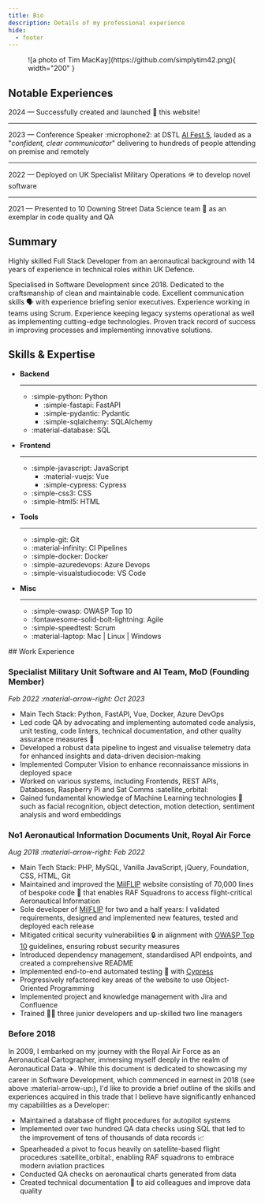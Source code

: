 ```yaml
---
title: Bio
description: Details of my professional experience
hide:
  - footer
---
```


<figure markdown>
  ![a photo of Tim MacKay](https://github.com/simplytim42.png){ width="200" }
</figure>


## Notable Experiences
2024 — Successfully created and launched :rocket: this website!

---

2023 — Conference Speaker :microphone2: at DSTL [AI Fest 5](https://aifest.online-event.co/registration/ai-fest-2), lauded as a "_confident, clear communicator_" delivering to hundreds of people attending on premise and remotely

---

2022 — Deployed on UK Specialist Military Operations :military_helmet: to develop novel software

---

2021 — Presented to 10 Downing Street Data Science team :speech_balloon: as an exemplar in code quality and QA


## Summary
Highly skilled Full Stack Developer from an aeronautical background with 14 years of experience in technical roles within UK Defence.

Specialised in Software Development since 2018. Dedicated to the craftsmanship of clean and maintainable code. Excellent communication skills :speaking_head: with experience briefing senior executives. Experience working in teams using Scrum. Experience keeping legacy systems operational as well as implementing cutting-edge technologies. Proven track record of success in improving processes and implementing innovative solutions.


## Skills & Expertise
<div class="grid cards" markdown>

- __Backend__

    ---

    - :simple-python:  Python
        - :simple-fastapi:  FastAPI
        - :simple-pydantic: Pydantic
        - :simple-sqlalchemy: SQLAlchemy
    - :material-database: SQL

- __Frontend__

    ---
    
    - :simple-javascript: JavaScript
        - :material-vuejs: Vue
        - :simple-cypress: Cypress
    - :simple-css3: CSS
    - :simple-html5: HTML

- __Tools__

    ---

    - :simple-git: Git
    - :material-infinity: CI Pipelines
    - :simple-docker: Docker
    - :simple-azuredevops: Azure Devops
    - :simple-visualstudiocode: VS Code

- __Misc__

    ---

    - :simple-owasp: OWASP Top 10
    - :fontawesome-solid-bolt-lightning: Agile
    - :simple-speedtest: Scrum
    - :material-laptop: Mac | Linux | Windows

</div>


## Work Experience

### Specialist Military Unit Software and AI Team, MoD (Founding Member)
*Feb 2022 :material-arrow-right: Oct 2023*

- Main Tech Stack: Python, FastAPI, Vue, Docker, Azure DevOps
- Led code QA by advocating and implementing automated code analysis, unit testing, code linters, technical documentation, and other quality assurance measures :rocket:
- Developed a robust data pipeline to ingest and visualise telemetry data for enhanced insights and data-driven decision-making
- Implemented Computer Vision to enhance reconnaissance missions in deployed space
- Worked on various systems, including Frontends, REST APIs, Databases, Raspberry Pi and Sat Comms :satellite_orbital:
- Gained fundamental knowledge of Machine Learning technologies :robot: such as facial recognition, object detection, motion detection, sentiment analysis and word embeddings

### No1 Aeronautical Information Documents Unit, Royal Air Force
*Aug 2018 :material-arrow-right: Feb 2022*

- Main Tech Stack: PHP, MySQL, Vanilla JavaScript, jQuery, Foundation, CSS, HTML, Git
- Maintained and improved the [MilFLIP](https://www.aidu.mod.uk/Milflip/) website consisting of 70,000 lines of bespoke code :exploding_head: that enables RAF Squadrons to access flight-critical Aeronautical Information
- Sole developer of [MilFLIP](https://www.aidu.mod.uk/Milflip/) for two and a half years: I validated requirements, designed and implemented new features, tested and deployed each release
- Mitigated critical security vulnerabilities :lock: in alignment with [OWASP Top 10](https://owasp.org/Top10/) guidelines, ensuring robust security measures
- Introduced dependency management, standardised API endpoints, and created a comprehensive README
- Implemented end-to-end automated testing :test_tube: with [Cypress](https://www.cypress.io)
- Progressively refactored key areas of the website to use Object-Oriented Programming
- Implemented project and knowledge management with Jira and Confluence
- Trained :man_teacher: three junior developers and up-skilled two line managers


### Before 2018

In 2009, I embarked on my journey with the Royal Air Force as an Aeronautical Cartographer, immersing myself deeply in the realm of Aeronautical Data :airplane:. While this document is dedicated to showcasing my career in Software Development, which commenced in earnest in 2018 (see above :material-arrow-up:), I'd like to provide a brief outline of the skills and experiences acquired in this trade that I believe have significantly enhanced my capabilities as a Developer:

- Maintained a database of flight procedures for autopilot systems
- Implemented over two hundred QA data checks using SQL that led to the improvement of tens of thousands of data records :chart_with_upwards_trend:
- Spearheaded a pivot to focus heavily on satellite-based flight procedures :satellite_orbital:, enabling RAF squadrons to embrace modern aviation practices
- Conducted QA checks on aeronautical charts generated from data
- Created technical documentation :bookmark: to aid colleagues and improve data quality